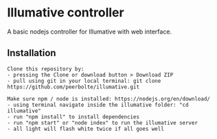 Illumative controller
=====================

A basic nodejs controller for Illumative with web interface.

## Installation

    Clone this repository by:
    - pressing the Clone or download button > Download ZIP
    - pull using git in your local terminal: git clone https://github.com/peerbolte/illumative.git
    
    Make sure npm / node is installed: https://nodejs.org/en/download/
    - using terminal navigate inside the illumative folder: "cd illumative"
    - run "npm install" to install dependencies 
    - run "npm start" or "node index" to run the illumative server
    - all light will flash white twice if all goes well 